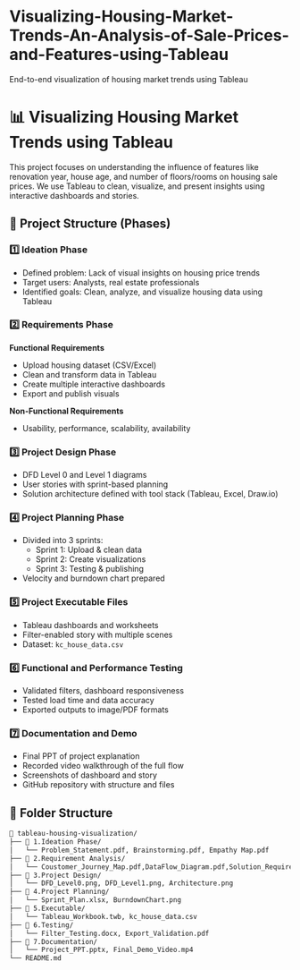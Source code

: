 # Visualizing-Housing-Market-Trends-An-Analysis-of-Sale-Prices-and-Features-using-Tableau
End-to-end visualization of housing market trends using Tableau

# 📊 Visualizing Housing Market Trends using Tableau

This project focuses on understanding the influence of features like renovation year, house age, and number of floors/rooms on housing sale prices. We use Tableau to clean, visualize, and present insights using interactive dashboards and stories.



## 🧩 Project Structure (Phases)

### 1️⃣ Ideation Phase
- Defined problem: Lack of visual insights on housing price trends
- Target users: Analysts, real estate professionals
- Identified goals: Clean, analyze, and visualize housing data using Tableau

### 2️⃣ Requirements Phase
**Functional Requirements**
- Upload housing dataset (CSV/Excel)
- Clean and transform data in Tableau
- Create multiple interactive dashboards
- Export and publish visuals

**Non-Functional Requirements**
- Usability, performance, scalability, availability

### 3️⃣ Project Design Phase
- DFD Level 0 and Level 1 diagrams
- User stories with sprint-based planning
- Solution architecture defined with tool stack (Tableau, Excel, Draw.io)

### 4️⃣ Project Planning Phase
- Divided into 3 sprints:
  - Sprint 1: Upload & clean data
  - Sprint 2: Create visualizations
  - Sprint 3: Testing & publishing
- Velocity and burndown chart prepared

### 5️⃣ Project Executable Files
- Tableau dashboards and worksheets
- Filter-enabled story with multiple scenes
- Dataset: `kc_house_data.csv`

### 6️⃣ Functional and Performance Testing
- Validated filters, dashboard responsiveness
- Tested load time and data accuracy
- Exported outputs to image/PDF formats

### 7️⃣ Documentation and Demo
- Final PPT of project explanation
- Recorded video walkthrough of the full flow
- Screenshots of dashboard and story
- GitHub repository with structure and files



## 📂 Folder Structure

```bash
📁 tableau-housing-visualization/
├── 📁 1.Ideation Phase/
│   └── Problem_Statement.pdf, Brainstorming.pdf, Empathy Map.pdf
├── 📁 2.Requirement Analysis/
│   └── Coustomer_Journey_Map.pdf,DataFlow_Diagram.pdf,Solution_Requirement.pdf,Technology_Stack.pdf
├── 📁 3.Project Design/
│   └── DFD_Level0.png, DFD_Level1.png, Architecture.png
├── 📁 4.Project Planning/
│   └── Sprint_Plan.xlsx, BurndownChart.png
├── 📁 5.Executable/
│   └── Tableau_Workbook.twb, kc_house_data.csv
├── 📁 6.Testing/
│   └── Filter_Testing.docx, Export_Validation.pdf
├── 📁 7.Documentation/
│   └── Project_PPT.pptx, Final_Demo_Video.mp4
└── README.md

